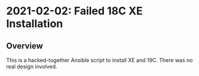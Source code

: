 # 2021-02-02: Failed 18C XE Installation

## Overview

This is a hacked-together Ansible script to install XE and 19C. There was no
real design involved.

